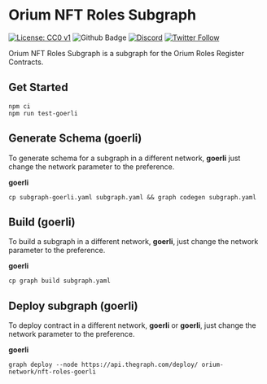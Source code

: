 # Orium NFT Roles Subgraph
[![License: CC0 v1](https://img.shields.io/badge/License-CC0v1-blue.svg)](https://creativecommons.org/publicdomain/zero/1.0/legalcode)
![Github Badge](https://github.com/OriumNetwork/roles-subgraph/actions/workflows/master.yaml/badge.svg)
[![Discord](https://img.shields.io/discord/1009147970832322632?label=discord&logo=discord&logoColor=white)](https://discord.gg/NaNTgPK5rx)
[![Twitter Follow](https://img.shields.io/twitter/follow/oriumnetwork?label=Follow&style=social)](https://twitter.com/OriumNetwork)

Orium NFT Roles Subgraph is a subgraph for the Orium Roles Register Contracts.

## Get Started

```shell
npm ci
npm run test-goerli
```

## Generate Schema (goerli)

To generate schema for a subgraph in a different network, **goerli** just change the network parameter to the preference.

**goerli**

```shell
cp subgraph-goerli.yaml subgraph.yaml && graph codegen subgraph.yaml
```

## Build (goerli)

To build a subgraph in a different network, **goerli**, just change the network parameter to the preference.

**goerli**

```shell
cp graph build subgraph.yaml
```

## Deploy subgraph (goerli)

To deploy contract in a different network, **goerli** or **goerli**, just change the network parameter to the preference.

**goerli**

```shell
graph deploy --node https://api.thegraph.com/deploy/ orium-network/nft-roles-goerli
```